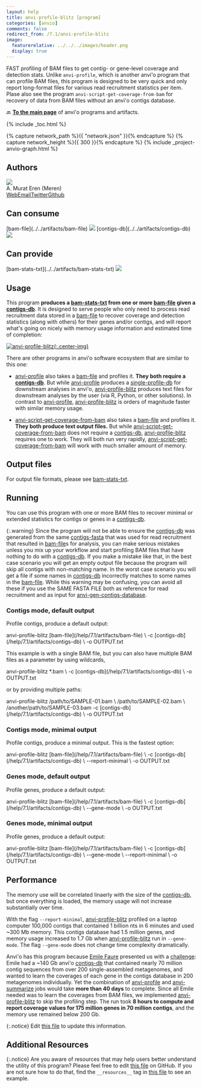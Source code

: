 ```yaml
---
layout: help
title: anvi-profile-blitz [program]
categories: [anvio]
comments: false
redirect_from: /7.1/anvi-profile-blitz
image:
  featurerelative: ../../../images/header.png
  display: true
---
```


FAST profiling of BAM files to get contig- or gene-level coverage and detection stats. Unlike `anvi-profile`, which is another anvi&#x27;o program that can profile BAM files, this program is designed to be very quick and only report long-format files for various read recruitment statistics per item. Plase also see the program `anvi-script-get-coverage-from-bam` for recovery of data from BAM files without an anvi&#x27;o contigs database.

🔙 **[To the main page](../../)** of anvi'o programs and artifacts.


{% include _toc.html %}
<div id="svg" class="subnetwork"></div>
{% capture network_path %}{{ "network.json" }}{% endcapture %}
{% capture network_height %}{{ 300 }}{% endcapture %}
{% include _project-anvio-graph.html %}


## Authors

<div class="anvio-person"><div class="anvio-person-info"><div class="anvio-person-photo"><img class="anvio-person-photo-img" src="../../images/authors/meren.jpg" /></div><div class="anvio-person-info-box"><span class="anvio-person-name">A. Murat Eren (Meren)</span><div class="anvio-person-social-box"><a href="http://meren.org" class="person-social" target="_blank"><i class="fa fa-fw fa-home"></i>Web</a><a href="mailto:a.murat.eren@gmail.com" class="person-social" target="_blank"><i class="fa fa-fw fa-envelope-square"></i>Email</a><a href="http://twitter.com/merenbey" class="person-social" target="_blank"><i class="fa fa-fw fa-twitter-square"></i>Twitter</a><a href="http://github.com/meren" class="person-social" target="_blank"><i class="fa fa-fw fa-github"></i>Github</a></div></div></div></div>



## Can consume


<p style="text-align: left" markdown="1"><span class="artifact-r">[bam-file](../../artifacts/bam-file) <img src="../../images/icons/BAM.png" class="artifact-icon-mini" /></span> <span class="artifact-r">[contigs-db](../../artifacts/contigs-db) <img src="../../images/icons/DB.png" class="artifact-icon-mini" /></span></p>


## Can provide


<p style="text-align: left" markdown="1"><span class="artifact-p">[bam-stats-txt](../../artifacts/bam-stats-txt) <img src="../../images/icons/TXT.png" class="artifact-icon-mini" /></span></p>


## Usage


This program **produces a <span class="artifact-n">[bam-stats-txt](/help/7.1/artifacts/bam-stats-txt)</span> from one or more <span class="artifact-n">[bam-file](/help/7.1/artifacts/bam-file)</span> given a <span class="artifact-n">[contigs-db](/help/7.1/artifacts/contigs-db)</span>**. It is designed to serve people who only need to process read recruitment data stored in a <span class="artifact-n">[bam-file](/help/7.1/artifacts/bam-file)</span> to recover coverage and detection statistics (along with others) for their genes and/or contigs, and will report what's going on nicely with memory usage information and estimated time of completion:

[![anvi-profile-blitz](../../images/anvi-profile-blitz.png){:.center-img}](../../images/anvi-profile-blitz.png)

There are other programs in anvi'o software ecosystem that are similar to this one:

* <span class="artifact-n">[anvi-profile](/help/7.1/programs/anvi-profile)</span> also takes a <span class="artifact-n">[bam-file](/help/7.1/artifacts/bam-file)</span> and profiles it. **They both require a <span class="artifact-n">[contigs-db](/help/7.1/artifacts/contigs-db)</span>**. But while <span class="artifact-n">[anvi-profile](/help/7.1/programs/anvi-profile)</span> produces a <span class="artifact-n">[single-profile-db](/help/7.1/artifacts/single-profile-db)</span> for downstream analyses in anvi'o, <span class="artifact-n">[anvi-profile-blitz](/help/7.1/programs/anvi-profile-blitz)</span> produces text files for downstream analyses by the user (via R, Python, or other solutions). In contrast to <span class="artifact-n">[anvi-profile](/help/7.1/programs/anvi-profile)</span>, <span class="artifact-n">[anvi-profile-blitz](/help/7.1/programs/anvi-profile-blitz)</span> is orders of magnitude faster with similar memory usage.

* <span class="artifact-n">[anvi-script-get-coverage-from-bam](/help/7.1/programs/anvi-script-get-coverage-from-bam)</span> also takes a <span class="artifact-n">[bam-file](/help/7.1/artifacts/bam-file)</span> and profiles it. **They both produce text output files.** But while <span class="artifact-n">[anvi-script-get-coverage-from-bam](/help/7.1/programs/anvi-script-get-coverage-from-bam)</span> does not require a <span class="artifact-n">[contigs-db](/help/7.1/artifacts/contigs-db)</span>, <span class="artifact-n">[anvi-profile-blitz](/help/7.1/programs/anvi-profile-blitz)</span> requires one to work. They will both run very rapidly, <span class="artifact-n">[anvi-script-get-coverage-from-bam](/help/7.1/programs/anvi-script-get-coverage-from-bam)</span> will work with much smaller amount of memory.

## Output files

For output file formats, please see <span class="artifact-n">[bam-stats-txt](/help/7.1/artifacts/bam-stats-txt)</span>.

## Running

You can use this program with one or more BAM files to recover minimal or extended statistics for contigs or genes in a <span class="artifact-n">[contigs-db](/help/7.1/artifacts/contigs-db)</span>.

{:.warning}
Since the program will not be able to ensure the <span class="artifact-n">[contigs-db](/help/7.1/artifacts/contigs-db)</span> was generated from the same <span class="artifact-n">[contigs-fasta](/help/7.1/artifacts/contigs-fasta)</span> that was used for read recruitment that resulted in <span class="artifact-n">[bam-file](/help/7.1/artifacts/bam-file)</span>s for analysis, you can make serious mistakes unless you mix up your workflow and start profiling BAM files that have nothing to do with a <span class="artifact-n">[contigs-db](/help/7.1/artifacts/contigs-db)</span>. If you make a mistake like that, in the best case scenario you will get an empty output file because the program will skip all contigs with non-matching name. In the worst case scenario you will get a file if some names in <span class="artifact-n">[contigs-db](/help/7.1/artifacts/contigs-db)</span> incorrectly matches to some names in the <span class="artifact-n">[bam-file](/help/7.1/artifacts/bam-file)</span>. While this warning may be confusing, you can avoid all these if you use the SAME FASTA FILE both as reference for read recruitment and as input for <span class="artifact-n">[anvi-gen-contigs-database](/help/7.1/programs/anvi-gen-contigs-database)</span>.

### Contigs mode, default output

Profile contigs, produce a default output:

<div class="codeblock" markdown="1">
anvi&#45;profile&#45;blitz <span class="artifact&#45;n">[bam&#45;file](/help/7.1/artifacts/bam&#45;file)</span> \
                   &#45;c <span class="artifact&#45;n">[contigs&#45;db](/help/7.1/artifacts/contigs&#45;db)</span> \
                   &#45;o OUTPUT.txt
</div>

This example is with a single BAM file, but you can also have multiple BAM files as a parameter by using wildcards,

<div class="codeblock" markdown="1">
anvi&#45;profile&#45;blitz &#42;.bam \
                   &#45;c <span class="artifact&#45;n">[contigs&#45;db](/help/7.1/artifacts/contigs&#45;db)</span> \
                   &#45;o OUTPUT.txt
</div>

or by providing multiple paths:

<div class="codeblock" markdown="1">
anvi&#45;profile&#45;blitz /path/to/SAMPLE&#45;01.bam \
                   /path/to/SAMPLE&#45;02.bam \
                   /another/path/to/SAMPLE&#45;03.bam
                   &#45;c <span class="artifact&#45;n">[contigs&#45;db](/help/7.1/artifacts/contigs&#45;db)</span> \
                   &#45;o OUTPUT.txt
</div>

### Contigs mode, minimal output

Profile contigs, produce a minimal output. This is the fastest option:

<div class="codeblock" markdown="1">
anvi&#45;profile&#45;blitz <span class="artifact&#45;n">[bam&#45;file](/help/7.1/artifacts/bam&#45;file)</span> \
                   &#45;c <span class="artifact&#45;n">[contigs&#45;db](/help/7.1/artifacts/contigs&#45;db)</span> \
                   &#45;&#45;report&#45;minimal \
                   &#45;o OUTPUT.txt
</div>

### Genes mode, default output

Profile genes, produce a default output:

<div class="codeblock" markdown="1">
anvi&#45;profile&#45;blitz <span class="artifact&#45;n">[bam&#45;file](/help/7.1/artifacts/bam&#45;file)</span> \
                   &#45;c <span class="artifact&#45;n">[contigs&#45;db](/help/7.1/artifacts/contigs&#45;db)</span> \
                   &#45;&#45;gene&#45;mode \
                   &#45;o OUTPUT.txt
</div>

### Genes mode, minimal output

Profile genes, produce a default output:

<div class="codeblock" markdown="1">
anvi&#45;profile&#45;blitz <span class="artifact&#45;n">[bam&#45;file](/help/7.1/artifacts/bam&#45;file)</span> \
                   &#45;c <span class="artifact&#45;n">[contigs&#45;db](/help/7.1/artifacts/contigs&#45;db)</span> \
                   &#45;&#45;gene&#45;mode \
                   &#45;&#45;report&#45;minimal \
                   &#45;o OUTPUT.txt
</div>


## Performance

The memory use will be correlated linaerly with the size of the <span class="artifact-n">[contigs-db](/help/7.1/artifacts/contigs-db)</span>, but once everything is loaded, the memory usage will not increase substantially over time.

With the flag `--report-minimal`, <span class="artifact-n">[anvi-profile-blitz](/help/7.1/programs/anvi-profile-blitz)</span> profiled on a laptop computer 100,000 contigs that contained 1 billion nts in 6 minutes and used  ~300 Mb memory. This contigs database had 1.5 million genes, and memory usage increased to 1.7 Gb when <span class="artifact-n">[anvi-profile-blitz](/help/7.1/programs/anvi-profile-blitz)</span> run in `--gene-mode`. The flag `--gene-mode` does not change time complexity dramatically.

Anvi'o has this program because [Emile Faure](https://twitter.com/faureemile) presented us with a [challenge](https://anvio.slack.com/archives/C8SFMGYF3/p1631723790065300): Emile had a ~140 Gb anvi'o <span class="artifact-n">[contigs-db](/help/7.1/artifacts/contigs-db)</span> that contained nearly 70 million contig sequences from over 200 single-assembled metagenomes, and wanted to learn the coverages of each gene in the contigs database in 200 metagenomes individually. Yet the combination of <span class="artifact-n">[anvi-profile](/help/7.1/programs/anvi-profile)</span> and <span class="artifact-n">[anvi-summarize](/help/7.1/programs/anvi-summarize)</span> jobs would take **more than 40 days** to complete. Since all Emile needed was to learn the coverages from BAM files, we implemented <span class="artifact-n">[anvi-profile-blitz](/help/7.1/programs/anvi-profile-blitz)</span> to skip the profiling step. The run took **8 hours to compute and report coverage values for 175 million genes in 70 million contigs**, and the memory use remained below 200 Gb.


{:.notice}
Edit [this file](https://github.com/merenlab/anvio/tree/master/anvio/docs/programs/anvi-profile-blitz.md) to update this information.


## Additional Resources



{:.notice}
Are you aware of resources that may help users better understand the utility of this program? Please feel free to edit [this file](https://github.com/merenlab/anvio/tree/master/bin/anvi-profile-blitz) on GitHub. If you are not sure how to do that, find the `__resources__` tag in [this file](https://github.com/merenlab/anvio/blob/master/bin/anvi-interactive) to see an example.
